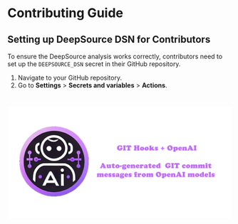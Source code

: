 # Contributing Guide

## Setting up DeepSource DSN for Contributors

To ensure the DeepSource analysis works correctly, contributors need to set up the `DEEPSOURCE_DSN` secret in their GitHub repository.

1. Navigate to your GitHub repository.
2. Go to **Settings** > **Secrets and variables** > **Actions**.


# ![GIT Hooks + OpenAI - Generate GIT commit messages from OpenAI](https://raw.githubusercontent.com/guibranco/dotnet-aicommitmessage/main/docs/images/splash.png)
